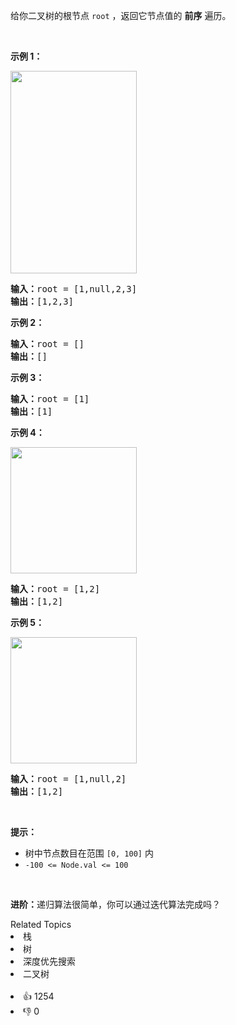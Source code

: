 <p>给你二叉树的根节点 <code>root</code> ，返回它节点值的&nbsp;<strong>前序</strong><em>&nbsp;</em>遍历。</p>

<p>&nbsp;</p>

<p><strong>示例 1：</strong></p> 
<img alt="" src="https://assets.leetcode.com/uploads/2020/09/15/inorder_1.jpg" style="width: 202px; height: 324px;" /> 
<pre>
<strong>输入：</strong>root = [1,null,2,3]
<strong>输出：</strong>[1,2,3]
</pre>

<p><strong>示例 2：</strong></p>

<pre>
<strong>输入：</strong>root = []
<strong>输出：</strong>[]
</pre>

<p><strong>示例 3：</strong></p>

<pre>
<strong>输入：</strong>root = [1]
<strong>输出：</strong>[1]
</pre>

<p><strong>示例 4：</strong></p> 
<img alt="" src="https://assets.leetcode.com/uploads/2020/09/15/inorder_5.jpg" style="width: 202px; height: 202px;" /> 
<pre>
<strong>输入：</strong>root = [1,2]
<strong>输出：</strong>[1,2]
</pre>

<p><strong>示例 5：</strong></p> 
<img alt="" src="https://assets.leetcode.com/uploads/2020/09/15/inorder_4.jpg" style="width: 202px; height: 202px;" /> 
<pre>
<strong>输入：</strong>root = [1,null,2]
<strong>输出：</strong>[1,2]
</pre>

<p>&nbsp;</p>

<p><strong>提示：</strong></p>

<ul> 
 <li>树中节点数目在范围 <code>[0, 100]</code> 内</li> 
 <li><code>-100 &lt;= Node.val &lt;= 100</code></li> 
</ul>

<p>&nbsp;</p>

<p><strong>进阶：</strong>递归算法很简单，你可以通过迭代算法完成吗？</p>

<div><div>Related Topics</div><div><li>栈</li><li>树</li><li>深度优先搜索</li><li>二叉树</li></div></div><br><div><li>👍 1254</li><li>👎 0</li></div>
